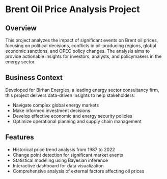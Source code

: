 # Brent Oil Price Analysis Project

## Overview
This project analyzes the impact of significant events on Brent oil prices, focusing on political decisions, conflicts in oil-producing regions, global economic sanctions, and OPEC policy changes. The analysis aims to provide actionable insights for investors, analysts, and policymakers in the energy sector.

## Business Context
Developed for Birhan Energies, a leading energy sector consultancy firm, this project delivers data-driven insights to help stakeholders:
- Navigate complex global energy markets
- Make informed investment decisions
- Develop effective economic and energy security policies
- Optimize operational planning and supply chain management

## Features
- Historical price trend analysis from 1987 to 2022
- Change point detection for significant market events
- Statistical modeling using Bayesian inference
- Interactive dashboard for data visualization
- Comprehensive analysis of external factors affecting oil prices